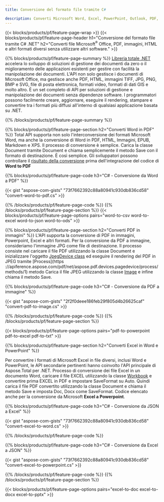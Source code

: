 ```yaml
---
title: Conversione del formato file tramite C# 

description: Converti Microsoft Word, Excel, PowerPoint, Outlook, PDF, HTML, immagini 3D, diagrammi, formati video e molti altri file popolari con poche righe di codice C#.
---
```


{{< blocks/products/pf/feature-page-wrap >}}
{{< blocks/products/pf/feature-page-header h1="Conversione del formato file tramite C# .NET" h2="Converti file Microsoft<sup>&reg;</sup> Office, PDF, immagini, HTML e altri formati diversi senza utilizzare altri software." >}}

{{% blocks/products/pf/feature-page-summary %}}
[Libreria totale .NET](https://products.aspose.com/total/net/) accelera lo sviluppo di soluzioni di gestione dei documenti da zero o il miglioramento delle applicazioni esistenti per gestire con facilità la manipolazione dei documenti. L'API non solo gestisce i documenti di Microsoft Office, ma gestisce anche PDF, HTML, immagini TIFF, JPG, PNG, BMP e SVG, file di posta elettronica, formati video, formati di dati GIS e molto altro. È un set completo di API per soluzioni di gestione e manipolazione dei documenti senza dipendenze software. I programmatori possono facilmente creare, aggiornare, eseguire il rendering, stampare e convertire tra i formati più diffusi all'interno di qualsiasi applicazione basata su .NET.

{{% /blocks/products/pf/feature-page-summary  %}}

{{% blocks/products/pf/feature-page-section  h2="Converti Word in PDF" %}}
Total API supporta non solo l'interconversione dei formati Microsoft Word, ma anche la conversione di Word in PDF, HTML, Immagini, EPUB, Markdown e XPS. Il processo di conversione è semplice. Carica la classe Document tramite Document e chiama semplicemente il metodo Save con il formato di destinazione. È così semplice. Gli sviluppatori possono controllare il [risultato della conversione](https://products.aspose.com/words/net/conversion/word-to-pdf/) prima dell'integrazione del codice di **Word to PDF**


{{% blocks/products/pf/feature-page-code h3="C# - Conversione da Word a PDF" %}}

{{< gist "aspose-com-gists" "73f7662392c88a80941c930db836cd58" "convert-word-to-pdf.cs" >}}

{{% /blocks/products/pf/feature-page-code  %}}
{{% /blocks/products/pf/feature-page-section %}}
{{< blocks/products/pf/feature-page-options pairs="word-to-csv word-to-excel word-to-json word-to-ods" >}}


{{% blocks/products/pf/feature-page-section  h2="Converti PDF in immagini" %}}
L'API supporta la conversione di PDF in immagini, Powerpoint, Excel e altri formati. Per la conversione da PDF a immagine, consideriamo l'immagine JPG come file di destinazione. Il processo consiste nel caricare il file PDF utilizzando la classe Document e inizializzare l'oggetto [JpegDevice class](https://apiference.aspose.com/pdf/net/aspose.pdf.devices/jpegdevice) ed eseguire il rendering del PDF in JPEG tramite [Process](https ://apiference.aspose.com/pdf/net/aspose.pdf.devices.pagedevice/process/methods/1) metodo
Carica il file JPEG utilizzando la classe [Image](https://apiference.aspose.com/imaging/net/aspose.imaging/image) e infine chiama il metodo Save.

{{% blocks/products/pf/feature-page-code h3="C# - Conversione da PDF a immagine" %}}

{{< gist "aspose-com-gists" "2f2f0deee186feb29f805d4b26625caf" "convert-pdf-to-image.cs" >}}


{{% /blocks/products/pf/feature-page-code  %}}
{{% /blocks/products/pf/feature-page-section %}}

{{< blocks/products/pf/feature-page-options pairs="pdf-to-powerpoint pdf-to-excel pdf-to-txt" >}}

{{% blocks/products/pf/feature-page-section  h2="Converti Excel in Word e PowerPoint" %}}

Per convertire i formati di Microsoft Excel in file diversi, inclusi Word e PowerPoint, le API secondarie pertinenti hanno coinvolto l'API principale di Aspose.Total per .NET. Processo di conversione dei file Excel in un documento Word, caricare il file EXCEL utilizzando la classe [Workbook](https://apiference.aspose.com/cells/net/aspose.cells/workbook) e convertire prima EXCEL in PDF e impostare SaveFormat su Auto. Quindi carica il file PDF convertito utilizzando la classe Document e chiama il metodo Save e imposta Doc, Docx come SaveFormat. Codice elencato anche per la conversione da Microsoft **Excel a Powerpoint**.

{{% blocks/products/pf/feature-page-code h3="C# - Conversione da JSON a Excel" %}}

{{< gist "aspose-com-gists" "73f7662392c88a80941c930db836cd58" "convert-excel-to-word.cs" >}}

{{% /blocks/products/pf/feature-page-code %}}

{{% blocks/products/pf/feature-page-code h3="C# - Conversione da Excel a JSON" %}}

{{< gist "aspose-com-gists" "73f7662392c88a80941c930db836cd58" "convert-excel-to-powerpoint.cs" >}}

{{% /blocks/products/pf/feature-page-code %}}
{{% /blocks/products/pf/feature-page-section %}}

{{< blocks/products/pf/feature-page-options pairs="excel-to-doc excel-to-docx excel-to-pptx" >}}